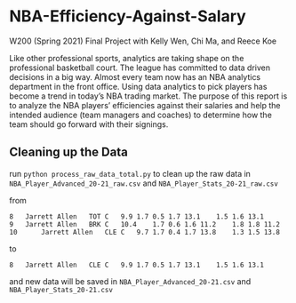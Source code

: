 # NBA-Efficiency-Against-Salary

W200 (Spring 2021) Final Project with Kelly Wen, Chi Ma, and Reece Koe


Like other professional sports, analytics are taking shape on the professional basketball court. The league has committed to data driven decisions in a big way. Almost every team now has an NBA analytics department in the front office. Using data analytics to pick players has become a trend in today’s NBA trading market. The purpose of this report is to analyze the NBA players’ efficiencies against their salaries and help the intended audience (team managers and coaches) to determine how the team should go forward with their signings.

## Cleaning up the Data
run `python process_raw_data_total.py` to clean up the raw data
in `NBA_Player_Advanced_20-21_raw.csv` and `NBA_Player_Stats_20-21_raw.csv`

from
```
8	Jarrett Allen	TOT	C	9.9	1.7	0.5	1.7	13.1	1.5	1.6	13.1
9	Jarrett Allen	BRK	C	10.4	1.7	0.6	1.6	11.2	1.8	1.8	11.2
10      Jarrett Allen	CLE	C	9.7	1.7	0.4	1.7	13.8	1.3	1.5	13.8
```
to
```
8	Jarrett Allen	CLE	C	9.9	1.7	0.5	1.7	13.1	1.5	1.6	13.1
```
and new data will be saved in `NBA_Player_Advanced_20-21.csv` and `NBA_Player_Stats_20-21.csv`
